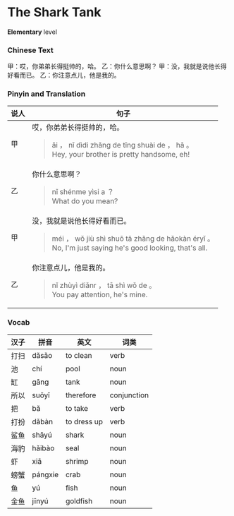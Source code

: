 # The Shark Tank
**Elementary** level
### Chinese Text
甲：哎，你弟弟长得挺帅的，哈。
乙：你什么意思啊？
甲：没，我就是说他长得好看而已。
乙：你注意点儿，他是我的。

### Pinyin and Translation
|说人|句子|
|----|----|
|甲|哎，你弟弟长得挺帅的，哈。<blockquote>āi ， nǐ dìdi zhǎng de tǐng shuài de ， hā 。<br />Hey, your brother is pretty handsome, eh!</blockquote>|
|乙|你什么意思啊？<blockquote>nǐ shénme yìsi a ？<br />What do you mean?</blockquote>|
|甲|没，我就是说他长得好看而已。<blockquote>méi ， wǒ jiù shì shuō tā zhǎng de hǎokàn éryǐ 。<br />No, I'm just saying he's good looking, that's all.</blockquote>|
|乙|你注意点儿，他是我的。<blockquote>nǐ zhùyì diǎnr ， tā shì wǒ de 。<br />You pay attention, he's mine.</blockquote>|
### Vocab
|汉子|拼音|英文|词类|
|----|----|----|----|
|打扫|dǎsǎo|to clean|verb|
|池|chí|pool|noun|
|缸|gāng|tank|noun|
|所以|suǒyǐ|therefore|conjunction|
|把|bǎ|to take|verb|
|打扮|dǎbàn|to dress up|verb|
|鲨鱼|shāyú|shark|noun|
|海豹|hǎibào|seal|noun|
|虾|xiā|shrimp|noun|
|螃蟹|pángxie|crab|noun|
|鱼|yú|fish|noun|
|金鱼|jīnyú|goldfish|noun|
